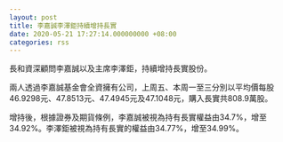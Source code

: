 ```yaml
---
layout: post
title: 李嘉誠李澤鉅持續增持長實
date: 2020-05-21 17:27:14.000000000 +08:00
categories: rss
---
```


長和資深顧問李嘉誠以及主席李澤鉅，持續增持長實股份。

兩人透過李嘉誠基金會全資擁有公司，上周五、本周一至三分別以平均價每股46.9298元、47.8513元、47.4945元及47.1048元，購入長實共808.9萬股。

增持後，根據證券及期貨條例，李嘉誠被視為持有長實權益由34.7%，增至34.92%。李澤鉅被視為持有長實的權益由34.77%，增至34.99%。
